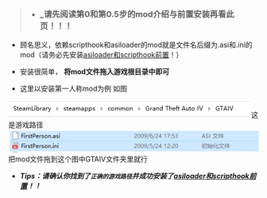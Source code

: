 >- ###  **_请先阅读第0和第0.5步的mod介绍与前置安装再看此页！！！**
  - 顾名思义，依赖scripthook和asiloader的mod就是文件名后缀为.asi和.ini的mod（请务必先安装[asiloader和scripthook前置](https://www.gtainside.com/en/gta4/mods/161408-2020-complete-edition-asi-loader-scripthook/)！）
    
  - 安装很简单， **将mod文件拖入游戏根目录中即可** 
   
   - 这里以安装第一人称mod为例 如图 
    
   ![输入图片说明](../../%E6%B8%B8%E6%88%8F%E8%B7%AF%E5%BE%84.png) 这是游戏路径
    ![输入图片说明](../../%E7%AC%AC%E4%B8%80%E4%BA%BA%E7%A7%B0.png)把mod文件拖到这个图中GTAIV文件夹里就行

-  **_Tips：请确认你找到了`正确的游戏路径`并成功安装了[asiloader和scripthook前置](https://www.gtainside.com/en/gta4/mods/161408-2020-complete-edition-asi-loader-scripthook/)！！_** 
    